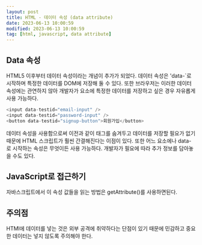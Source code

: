 ```yaml
---
layout: post
title: HTML - 데이터 속성 (data attribute)
date: 2023-06-13 10:00:59
modified: 2023-06-13 10:00:59
tag: [html, javascript, data attribute]
---
```


## Data 속성

HTML5 이후부터 데이터 속성이라는 개념이 추가가 되었다. 데이터 속성은 'data-`로 시작하며 특정한 데이터를 DOM에 저장해 둘 수 있다. 또한 브라우저는 이러한 데이터 속성에는 관연하지 않아 개발자가 요소에 특정한 데이터를 저장하고 싶은 경우 자유롭게 사용 가능하다.

```javascript
<input data-testid="email-input" />
<input data-testid="password-input" />
<button data-testid="signup-button">회원가입</button>
```

데이터 속성을 사용함으로써 이전과 같이 태그를 숨겨두고 데이터를 저장할 필요가 없기 때문에 HTML 스크립트가 훨씬 간결해진다는 이점이 있다.
또한 어느 요소에나 data-로 시작하는 속성은 무엇이든 사용 가능하다. 개발자가 필요에 따라 추가 정보를 담아놓을 수도 있다.

## JavaScript로 접근하기

자바스크립트에서 이 속성 값들을 읽는 방법은 getAttribute()를 사용하면된다.

## 주의점

HTMl에 데이터를 넣는 것은 외부 공격에 취약하다는 단점이 있기 때문에 민감하고 중요한 데이터는 넣지 않도록 주의해야 한다.
